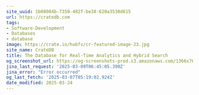 ```yaml
---
site_uuid: 1b08084b-7350-482f-be38-620a3530d615
url: https://cratedb.com
tags:
- Software-Development
- Databases
- database
image: https://crate.io/hubfs/cr-featured-image-23.jpg
site_name: CrateDB
title: The Database for Real-Time Analytics and Hybrid Search
og_screenshot_url: https://og-screenshots-prod.s3.amazonaws.com/1366x768/80/false/d267c407ebe8b02462c66dc625810882c1d58d3dc31b185f0927fbfe4b949691.jpeg
jina_last_request: '2025-03-09T06:45:05.390Z'
jina_error: "Error occurred"
og_last_fetch: '2025-03-07T05:19:02.924Z'
date_modified: 2025-03-24
---
```




